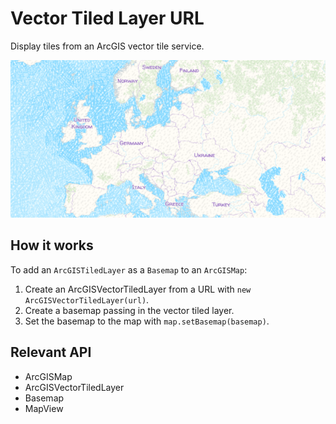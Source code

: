 # Vector Tiled Layer URL

Display tiles from an ArcGIS vector tile service.

<img src="VectorTiledLayerURL.png"/>

## How it works

To add an `ArcGISTiledLayer` as a `Basemap` to an `ArcGISMap`:


  1. Create an ArcGISVectorTiledLayer from a URL with `new ArcGISVectorTiledLayer(url)`.
  2. Create a basemap passing in the vector tiled layer.
  3. Set the basemap to the map with `map.setBasemap(basemap)`.


## Relevant API


  * ArcGISMap
  * ArcGISVectorTiledLayer
  * Basemap
  * MapView

